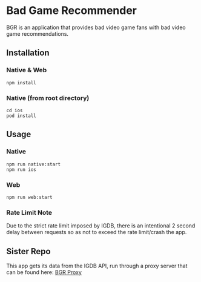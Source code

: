 # Bad Game Recommender
BGR is an application that provides bad video game fans with bad video game recommendations.

## Installation
### Native & Web
```
npm install
```

### Native (from root directory)
```
cd ios
pod install
```

## Usage
### Native
```
npm run native:start
npm run ios
```

### Web
```
npm run web:start
```

### Rate Limit Note
Due to the strict rate limit imposed by IGDB, there is an intentional 2 second delay between requests so as not to exceed the rate limit/crash the app.

## Sister Repo
This app gets its data from the IGDB API, run through a proxy server that can be found here: [BGR Proxy](https://github.com/DominicMonares/bgr-proxy)
